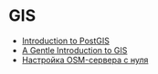 # GIS

- [Introduction to PostGIS](http://workshops.boundlessgeo.com/postgis-intro/)
- [A Gentle Introduction to GIS](https://docs.qgis.org/2.8/en/docs/gentle_gis_introduction/)
- [Настройка OSM-сервера с нуля](https://docs.google.com/document/d/1PEihuj0P1lN3zJZX6OLohRYnkzQxrdju1t-S_M2Zyo0/edit)
